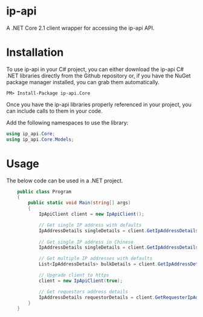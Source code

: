 # ip-api
A .NET Core 2.1 client wrapper for accessing the ip-api API.

# Installation
To use ip-api in your C# project, you can either download the ip-api C# .NET libraries directly from the Github repository or, if you have the NuGet package manager installed, you can grab them automatically.

```
PM> Install-Package ip-api.Core
```
Once you have the ip-api libraries properly referenced in your project, you can include calls to them in your code.

Add the following namespaces to use the library:

```C#
using ip_api.Core;
using ip_api.Core.Models;
```

# Usage
The below code can be used in a .NET project.

```C#
    public class Program
    {
        public static void Main(string[] args)
        {
            IpApiClient client = new IpApiClient();

            // Get single IP address with defaults
            IpAddressDetails singleDetails = client.GetIpAddressDetails("134.201.250.155");
						
            // Get single IP address in Chinese
            IpAddressDetails singleDetails = client.GetIpAddressDetails("134.201.250.155", LanguageOpition.Chinese);

            // Get multiple IP addresses with defaults
            List<IpAddressDetails> bulkDetails = client.GetIpAddressDetails(new List<string>() { "134.201.250.155", "72.229.28.185", "110.174.165.78" });

            // Upgrade client to https
            client = new IpApiClient(true);

            // Get requestors address details
            IpAddressDetails requestorDetails = client.GetRequesterIpAddressDetails();
        }
    }
```
